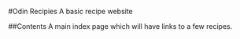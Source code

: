 #Odin Recipies
A basic recipe website

##Contents
A main index page which will have links to a few recipes.